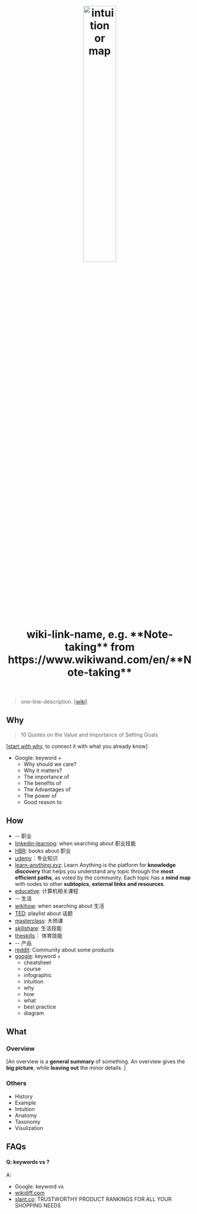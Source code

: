 <h1 align="center">
<br>
	<a href="https://www.wikiwand.com/en/Note-taking">
  <img src="https://i.imgur.com/EFEoch9.png" alt="intuition or map" width=42%">
  </a>
  <br><br>
wiki-link-name, e.g. **Note-taking** from https://www.wikiwand.com/en/**Note-taking**
  <br><br>
</h1>

> one-line-description. [[wiki]()]

## Why 

> 10 Quotes on the Value and Importance of Setting Goals


[[start with why](https://www.youtube.com/watch?v=IPYeCltXpxw), to connect it with what you already know]

* Google: keyword + 
	* Why should we care?
	* Why it matters?
	* The importance of 
	* The benefits of 
	* The Advantages of 
	* The power of 
	* Good reason to 

## How

* -- 职业
* [linkedin-learning](https://www.linkedin.com/learning/me): when searching about 职业技能
* [HBR](https://store.hbr.org/tools/): books about 职业
* [udemy](https://www.udemy.com/)：专业知识
* [learn-anything.xyz](https://learn-anything.xyz/): Learn Anything is the platform for **knowledge discovery** that helps you understand any topic through the **most efficient paths**, as voted by the community. Each topic has a **mind map** with nodes to other **subtopics**, **external links and resources**.
* [educative](https://www.educative.io/): 计算机相关课程
* -- 生活
* [wikihow](https://www.wikihow.com/Main-Page): when searching about 生活
* [TED](https://www.ted.com/): playlist about 话题
* [masterclass](https://www.masterclass.com/): 大师课
* [skillshare](https://www.skillshare.com/home): 生活技能
* [theskills](https://www.theskills.com/)： 体育技能
* -- 产品
* [reddit](): Community about some products 
* [google](https://www.google.com/imghp?hl=en): keyword + 
	* cheatsheet 
	* course
	* infographic
	* intuition
	* why
	* how
	* what
	* best practice
	* diagram

## What 

### Overview

[An overview is a **general summary** of something. An overview gives the **big picture**, while **leaving out** the minor details. ]

### Others

* History
* Example
* Intuition
* Anatomy 
* Taxonomy
* Visulization


## FAQs

#### Q: keywords vs ?

A: 

* Google: keyword vs 
* [wikidiff.com](https://wikidiff.com/)
* [slant.co](https://www.slant.co/): TRUSTWORTHY PRODUCT RANKINGS FOR ALL YOUR SHOPPING NEEDS



